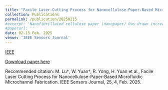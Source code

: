 ```yaml
---
title: "Facile Laser-Cutting Process for Nanocellulose-Paper-Based Microfluidic Microchannel Fabrication"
collection: Publications
permalink: /publication/20250215
#excerpt: 'Nanofibrillated cellulose paper (nanopaper) has drawn increasing attention as a potential material for various areas, due to its extremely smooth surface, excellent optical transparency, and sequent nanofiber matrix. To extend nanopaper application as the analytical platform, nanopaper-based microfluidics has quickly advanced recently. However, the current method of patterning microchannels on nanopaper, which is the basic for establishing microfluidic (i.e., 3-D printing and spray coating), still has some limitations, including low precision and long preparation time. So, in this study, we utilized laser cutting to fabricate microchannel patterns on nanopaper by burning the surface of nanopaper. Through systematic parameters (laser-cutting speed and power) optimization, we identified the optimal laser-cutting conditions, enhancing both efficiency and accuracy. The minimum depth and width of the microchannels were reduced to 15 and 58 μ m, respectively. The entire fabrication process, including drying, was completed in less than 35 min. Compared to the existing methods, this method has smaller microchannels size, time saving, and no need for additional molds or equipment those advantages, which contribute its novelty and accuracy. By arranging different shapes of lines, microchannels for various sensing were developed. As a proof of concept, we developed two functional nanopaper-based analyzer devices (NanoPADs). With a detection limit of 2.2 mM for glucose and 281 fM for Rhodamine B (RhB), both demonstrate excellent performance and low detection limits. The results indicate that our laser-cutting nanopaper microchannels may serve as a platform for developing high-performance analytical devices, which may spark the development of nanopaper in the future.'
#paperurl: ''
date: 02-15 Feb. 2025
venue: 'IEEE Sensors Journal'
---
```


[IEEE](https://ieeexplore.ieee.org/abstract/document/10820066)

[Download paper here](https://github.com/EnderHangYuan/EnderHangYuan.github.io/blob/master/_publications/2025-2-15-Facile_Laser-Cutting_Process_for_Nanocellulose-Paper-Based_Microfluidic_Microchannel_Fabrication.pdf)

Recommended citation: M. Lu†, W. Yuan†, R. Yong, H. Yuan et al., Facile Laser Cutting Process for Nanocellulose-Paper-Based Microfluidic Microchannel Fabrication. IEEE Sensors Journal, 25, 4, Feb. 2025.
